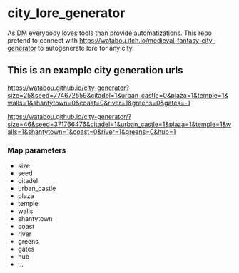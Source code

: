 # city_lore_generator
As DM everybody loves tools than provide automatizations. This repo pretend to connect with https://watabou.itch.io/medieval-fantasy-city-generator to autogenerate lore for any city.



## This is an example city generation urls

https://watabou.github.io/city-generator?size=25&seed=774672559&citadel=1&urban_castle=0&plaza=1&temple=1&walls=1&shantytown=0&coast=0&river=1&greens=0&gates=-1

https://watabou.github.io/city-generator/?size=46&seed=371766476&citadel=1&urban_castle=1&plaza=1&temple=1&walls=1&shantytown=1&coast=0&river=1&greens=0&hub=1

### Map parameters

- size
- seed
- citadel
- urban_castle
- plaza
- temple
- walls
- shantytown
- coast
- river
- greens
- gates
- hub
- ...



